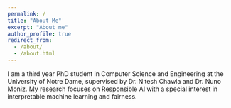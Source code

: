 ```yaml
---
permalink: /
title: "About Me"
excerpt: "About me"
author_profile: true
redirect_from: 
  - /about/
  - /about.html
---
```

I am a third year PhD student in Computer Science and Engineering at the University of Notre Dame, supervised by Dr. Nitesh Chawla and Dr. Nuno Moniz. My research focuses on Responsible AI with a special interest in interpretable machine learning and fairness.